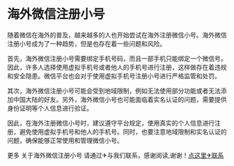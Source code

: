 # 海外微信注册小号

随着微信在海外的普及，越来越多的人也开始尝试在海外注册微信小号。海外微信注册小号成为了一种趋势，但是也存在着一些问题和风险。

首先，海外微信注册小号需要绑定手机号码，而且一部手机只能绑定一个微信号。因此，许多人选择使用虚拟手机号或者他人的手机号进行注册，这样做存在着违规和安全隐患。微信平台也会对于使用虚拟手机号注册小号进行严格监管和处罚。

其次，海外微信注册小号可能会受到地域限制，例如无法使用部分功能或者无法添加中国大陆的好友。另外，海外微信小号也可能面临着实名认证的问题，需要提供身份证明等个人信息进行验证。

因此，在海外注册微信小号时，建议遵守平台规定，使用真实的个人信息进行注册，避免使用虚拟手机号和他人的手机号。同时，也要注意地域限制和实名认证的问题，确保能够正常使用和管理微信小号。

更多 关于海外微信注册小号 请通过✈与我们联系，感谢阅读,谢谢！[点这里✈联系](https://ww.k02.cc)